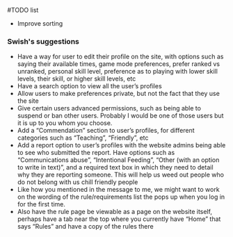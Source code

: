 #TODO list

* Improve sorting

### Swish's suggestions

* Have a way for user to edit their profile on the site, with options such as saying their available times, game mode preferences, prefer ranked vs unranked, personal skill level, preference as to playing with lower skill levels, their skill, or higher skill levels, etc
* Have a search option to view all the user’s profiles
* Allow users to make preferences private, but not the fact that they use the site
* Give certain users advanced permissions, such as being able to suspend or ban other users. Probably I would be one of those users but it is up to you whom you choose.
* Add a “Commendation” section to user’s profiles, for different categories such as “Teaching”, “Friendly”, etc
* Add a report option to user’s profiles with the website admins being able to see who submitted the report. Have options such as “Communications abuse”, “Intentional Feeding”, “Other (with an option to write in text)”, and a required text box in which they need to detail why they are reporting someone. This will help us weed out people who do not belong with us chill friendly people
* Like how you mentioned in the message to me, we might want to work on the wording of the rule/requirements list the pops up when you log in for the first time.
* Also have the rule page be viewable as a page on the website itself, perhaps have a tab near the top where you currently have “Home” that says “Rules” and have a copy of the rules there